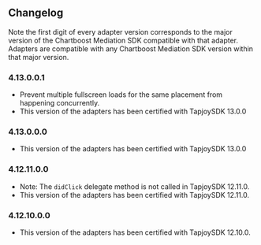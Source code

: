 ## Changelog

Note the first digit of every adapter version corresponds to the major version of the Chartboost Mediation SDK compatible with that adapter. 
Adapters are compatible with any Chartboost Mediation SDK version within that major version.

### 4.13.0.0.1
- Prevent multiple fullscreen loads for the same placement from happening concurrently.
- This version of the adapters has been certified with TapjoySDK 13.0.0

### 4.13.0.0.0
- This version of the adapters has been certified with TapjoySDK 13.0.0

### 4.12.11.0.0
- Note: The `didClick` delegate method is not called in TapjoySDK 12.11.0.
- This version of the adapters has been certified with TapjoySDK 12.11.0.

### 4.12.10.0.0
- This version of the adapters has been certified with TapjoySDK 12.10.0.
